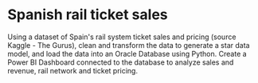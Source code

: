 # Spanish rail ticket sales

Using a dataset of Spain's rail system ticket sales and pricing (source Kaggle - The Gurus), clean and transform the data to generate a star data model, and load the data into an Oracle Database using Python. Create a Power BI Dashboard connected to the database to analyze sales and revenue, rail network and ticket pricing.
